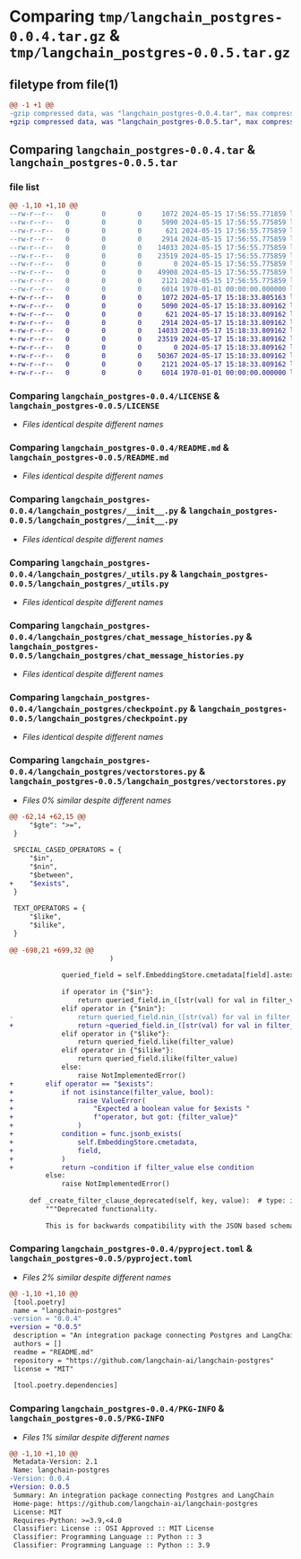 # Comparing `tmp/langchain_postgres-0.0.4.tar.gz` & `tmp/langchain_postgres-0.0.5.tar.gz`

## filetype from file(1)

```diff
@@ -1 +1 @@
-gzip compressed data, was "langchain_postgres-0.0.4.tar", max compression
+gzip compressed data, was "langchain_postgres-0.0.5.tar", max compression
```

## Comparing `langchain_postgres-0.0.4.tar` & `langchain_postgres-0.0.5.tar`

### file list

```diff
@@ -1,10 +1,10 @@
--rw-r--r--   0        0        0     1072 2024-05-15 17:56:55.771859 langchain_postgres-0.0.4/LICENSE
--rw-r--r--   0        0        0     5090 2024-05-15 17:56:55.775859 langchain_postgres-0.0.4/README.md
--rw-r--r--   0        0        0      621 2024-05-15 17:56:55.775859 langchain_postgres-0.0.4/langchain_postgres/__init__.py
--rw-r--r--   0        0        0     2914 2024-05-15 17:56:55.775859 langchain_postgres-0.0.4/langchain_postgres/_utils.py
--rw-r--r--   0        0        0    14033 2024-05-15 17:56:55.775859 langchain_postgres-0.0.4/langchain_postgres/chat_message_histories.py
--rw-r--r--   0        0        0    23519 2024-05-15 17:56:55.775859 langchain_postgres-0.0.4/langchain_postgres/checkpoint.py
--rw-r--r--   0        0        0        0 2024-05-15 17:56:55.775859 langchain_postgres-0.0.4/langchain_postgres/py.typed
--rw-r--r--   0        0        0    49908 2024-05-15 17:56:55.775859 langchain_postgres-0.0.4/langchain_postgres/vectorstores.py
--rw-r--r--   0        0        0     2121 2024-05-15 17:56:55.775859 langchain_postgres-0.0.4/pyproject.toml
--rw-r--r--   0        0        0     6014 1970-01-01 00:00:00.000000 langchain_postgres-0.0.4/PKG-INFO
+-rw-r--r--   0        0        0     1072 2024-05-17 15:18:33.805163 langchain_postgres-0.0.5/LICENSE
+-rw-r--r--   0        0        0     5090 2024-05-17 15:18:33.809162 langchain_postgres-0.0.5/README.md
+-rw-r--r--   0        0        0      621 2024-05-17 15:18:33.809162 langchain_postgres-0.0.5/langchain_postgres/__init__.py
+-rw-r--r--   0        0        0     2914 2024-05-17 15:18:33.809162 langchain_postgres-0.0.5/langchain_postgres/_utils.py
+-rw-r--r--   0        0        0    14033 2024-05-17 15:18:33.809162 langchain_postgres-0.0.5/langchain_postgres/chat_message_histories.py
+-rw-r--r--   0        0        0    23519 2024-05-17 15:18:33.809162 langchain_postgres-0.0.5/langchain_postgres/checkpoint.py
+-rw-r--r--   0        0        0        0 2024-05-17 15:18:33.809162 langchain_postgres-0.0.5/langchain_postgres/py.typed
+-rw-r--r--   0        0        0    50367 2024-05-17 15:18:33.809162 langchain_postgres-0.0.5/langchain_postgres/vectorstores.py
+-rw-r--r--   0        0        0     2121 2024-05-17 15:18:33.809162 langchain_postgres-0.0.5/pyproject.toml
+-rw-r--r--   0        0        0     6014 1970-01-01 00:00:00.000000 langchain_postgres-0.0.5/PKG-INFO
```

### Comparing `langchain_postgres-0.0.4/LICENSE` & `langchain_postgres-0.0.5/LICENSE`

 * *Files identical despite different names*

### Comparing `langchain_postgres-0.0.4/README.md` & `langchain_postgres-0.0.5/README.md`

 * *Files identical despite different names*

### Comparing `langchain_postgres-0.0.4/langchain_postgres/__init__.py` & `langchain_postgres-0.0.5/langchain_postgres/__init__.py`

 * *Files identical despite different names*

### Comparing `langchain_postgres-0.0.4/langchain_postgres/_utils.py` & `langchain_postgres-0.0.5/langchain_postgres/_utils.py`

 * *Files identical despite different names*

### Comparing `langchain_postgres-0.0.4/langchain_postgres/chat_message_histories.py` & `langchain_postgres-0.0.5/langchain_postgres/chat_message_histories.py`

 * *Files identical despite different names*

### Comparing `langchain_postgres-0.0.4/langchain_postgres/checkpoint.py` & `langchain_postgres-0.0.5/langchain_postgres/checkpoint.py`

 * *Files identical despite different names*

### Comparing `langchain_postgres-0.0.4/langchain_postgres/vectorstores.py` & `langchain_postgres-0.0.5/langchain_postgres/vectorstores.py`

 * *Files 0% similar despite different names*

```diff
@@ -62,14 +62,15 @@
     "$gte": ">=",
 }
 
 SPECIAL_CASED_OPERATORS = {
     "$in",
     "$nin",
     "$between",
+    "$exists",
 }
 
 TEXT_OPERATORS = {
     "$like",
     "$ilike",
 }
 
@@ -698,21 +699,32 @@
                         )
 
             queried_field = self.EmbeddingStore.cmetadata[field].astext
 
             if operator in {"$in"}:
                 return queried_field.in_([str(val) for val in filter_value])
             elif operator in {"$nin"}:
-                return queried_field.nin_([str(val) for val in filter_value])
+                return ~queried_field.in_([str(val) for val in filter_value])
             elif operator in {"$like"}:
                 return queried_field.like(filter_value)
             elif operator in {"$ilike"}:
                 return queried_field.ilike(filter_value)
             else:
                 raise NotImplementedError()
+        elif operator == "$exists":
+            if not isinstance(filter_value, bool):
+                raise ValueError(
+                    "Expected a boolean value for $exists "
+                    f"operator, but got: {filter_value}"
+                )
+            condition = func.jsonb_exists(
+                self.EmbeddingStore.cmetadata,
+                field,
+            )
+            return ~condition if filter_value else condition
         else:
             raise NotImplementedError()
 
     def _create_filter_clause_deprecated(self, key, value):  # type: ignore[no-untyped-def]
         """Deprecated functionality.
 
         This is for backwards compatibility with the JSON based schema for metadata.
```

### Comparing `langchain_postgres-0.0.4/pyproject.toml` & `langchain_postgres-0.0.5/pyproject.toml`

 * *Files 2% similar despite different names*

```diff
@@ -1,10 +1,10 @@
 [tool.poetry]
 name = "langchain-postgres"
-version = "0.0.4"
+version = "0.0.5"
 description = "An integration package connecting Postgres and LangChain"
 authors = []
 readme = "README.md"
 repository = "https://github.com/langchain-ai/langchain-postgres"
 license = "MIT"
 
 [tool.poetry.dependencies]
```

### Comparing `langchain_postgres-0.0.4/PKG-INFO` & `langchain_postgres-0.0.5/PKG-INFO`

 * *Files 1% similar despite different names*

```diff
@@ -1,10 +1,10 @@
 Metadata-Version: 2.1
 Name: langchain-postgres
-Version: 0.0.4
+Version: 0.0.5
 Summary: An integration package connecting Postgres and LangChain
 Home-page: https://github.com/langchain-ai/langchain-postgres
 License: MIT
 Requires-Python: >=3.9,<4.0
 Classifier: License :: OSI Approved :: MIT License
 Classifier: Programming Language :: Python :: 3
 Classifier: Programming Language :: Python :: 3.9
```

